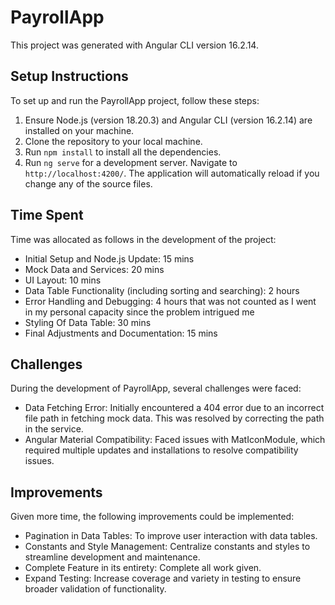 # PayrollApp

This project was generated with Angular CLI version 16.2.14.

## Setup Instructions

To set up and run the PayrollApp project, follow these steps:

1. Ensure Node.js (version 18.20.3) and Angular CLI (version 16.2.14) are installed on your machine.
2. Clone the repository to your local machine.
3. Run `npm install` to install all the dependencies.
4. Run `ng serve` for a development server. Navigate to `http://localhost:4200/`. The application will automatically reload if you change any of the source files.

## Time Spent

Time was allocated as follows in the development of the project:

- Initial Setup and Node.js Update: 15 mins
- Mock Data and Services: 20 mins
- UI Layout: 10 mins
- Data Table Functionality (including sorting and searching): 2 hours
- Error Handling and Debugging: 4 hours that was not counted as I went in my personal capacity since the problem intrigued me
- Styling Of Data Table: 30 mins
- Final Adjustments and Documentation: 15 mins

## Challenges

During the development of PayrollApp, several challenges were faced:

- Data Fetching Error: Initially encountered a 404 error due to an incorrect file path in fetching mock data. This was resolved by correcting the path in the service.
- Angular Material Compatibility: Faced issues with MatIconModule, which required multiple updates and installations to resolve compatibility issues.

## Improvements

Given more time, the following improvements could be implemented:

- Pagination in Data Tables: To improve user interaction with data tables.
- Constants and Style Management: Centralize constants and styles to streamline development and maintenance.
- Complete Feature in its entirety: Complete all work given.
- Expand Testing: Increase coverage and variety in testing to ensure broader validation of functionality.
